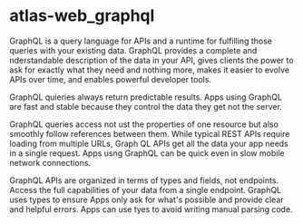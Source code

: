 # atlas-web_graphql

GraphQL is a query language for APIs and a runtime for fulfilling those queries with your existing data.  GraphQL provides a complete and nderstandable description of the data in your API, gives clients the power to ask for exactly what they need and nothing more, makes it easier to evolve APIs over time, and enables powerful developer tools.

GraphQL quieries always return predictable results.  Apps using GraphQL are fast and stable because they control the data they get not the server.

GraphQL queries access not ust the properties of one resource but also smoothly follow references between them.  While typical REST APIs require loading from multiple URLs, Graph QL APIs get all the data your app needs in a single request.  Apps usng GraphQL can be quick even in slow mobile network connections.

GraphQL APIs are organized in terms of types and fields, not endpoints.  Access the full capabilities of your data from a single endpoint.  GraphQL uses types to ensure Apps only ask for what's possible and provide clear and helpful errors.  Apps can use tyes to avoid writing manual parsing code.